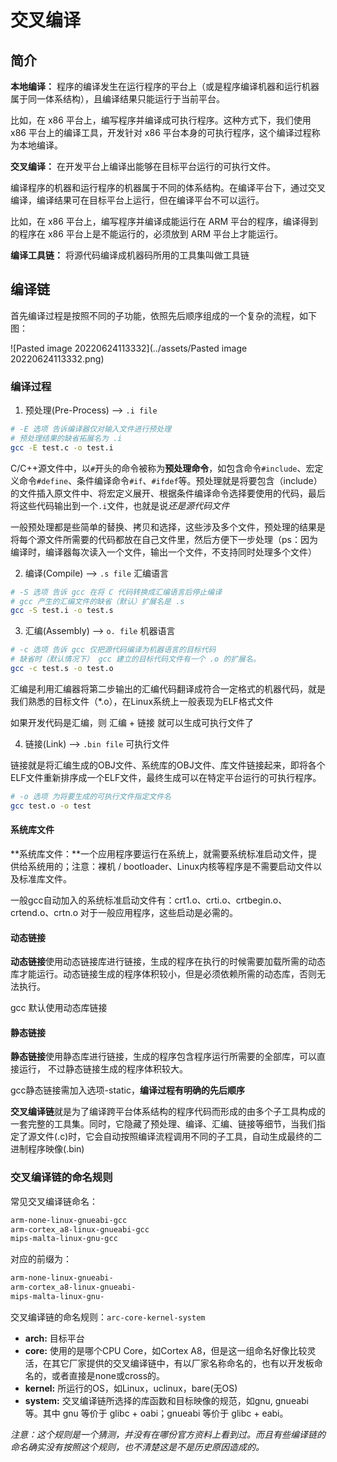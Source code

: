 # 交叉编译

## 简介

**本地编译：**
程序的编译发生在运行程序的平台上（或是程序编译机器和运行机器属于同一体系结构），且编译结果只能运行于当前平台。

比如，在 x86 平台上，编写程序并编译成可执行程序。这种方式下，我们使用 x86 平台上的编译工具，开发针对 x86 平台本身的可执行程序，这个编译过程称为本地编译。

**交叉编译：**
在开发平台上编译出能够在目标平台运行的可执行文件。

编译程序的机器和运行程序的机器属于不同的体系结构。在编译平台下，通过交叉编译，编译结果可在目标平台上运行，但在编译平台不可以运行。

比如，在 x86 平台上，编写程序并编译成能运行在 ARM 平台的程序，编译得到的程序在 x86 平台上是不能运行的，必须放到 ARM 平台上才能运行。

**编译工具链：**
将源代码编译成机器码所用的工具集叫做工具链

## 编译链

首先编译过程是按照不同的子功能，依照先后顺序组成的一个复杂的流程，如下图：

![Pasted image 20220624113332](../assets/Pasted image 20220624113332.png)

### 编译过程

1. 预处理(Pre-Process) —> `.i file`

```bash
# -E 选项 告诉编译器仅对输入文件进行预处理
# 预处理结果的缺省拓展名为 .i
gcc -E test.c -o test.i  
```

C/C++源文件中，以`#`开头的命令被称为**预处理命令**，如包含命令`#include`、宏定义命令`#define`、条件编译命令`#if`、`#ifdef`等。预处理就是将要包含（include）的文件插入原文件中、将宏定义展开、根据条件编译命令选择要使用的代码，最后将这些代码输出到一个`.i`文件，也就是说*还是源代码文件*

一般预处理都是些简单的替换、拷贝和选择，这些涉及多个文件，预处理的结果是将每个源文件所需要的代码都放在自己文件里，然后方便下一步处理（ps：因为编译时，编译器每次读入一个文件，输出一个文件，不支持同时处理多个文件）

2. 编译(Compile) —> `.s file` 汇编语言

```bash
# -S 选项 告诉 gcc 在将 C 代码转换成汇编语言后停止编译
# gcc 产生的汇编文件的缺省（默认）扩展名是 .s
gcc -S test.i -o test.s
```

3. 汇编(Assembly) —> `o. file` 机器语言

```bash
# -c 选项 告诉 gcc 仅把源代码编译为机器语言的目标代码
# 缺省时（默认情况下） gcc 建立的目标代码文件有一个 .o 的扩展名。
gcc -c test.s -o test.o
```

汇编是利用汇编器将第二步输出的汇编代码翻译成符合一定格式的机器代码，就是我们熟悉的目标文件（*.o），在Linux系统上一般表现为ELF格式文件

如果开发代码是汇编，则 汇编 + 链接 就可以生成可执行文件了

4. 链接(Link) —> `.bin file` 可执行文件

链接就是将汇编生成的OBJ文件、系统库的OBJ文件、库文件链接起来，即将各个ELF文件重新排序成一个ELF文件，最终生成可以在特定平台运行的可执行程序。

```bash
# -o 选项 为将要生成的可执行文件指定文件名
gcc test.o -o test
```

#### 系统库文件

**系统库文件：**一个应用程序要运行在系统上，就需要系统标准启动文件，提供给系统用的；注意：裸机 / bootloader、Linux内核等程序是不需要启动文件以及标准库文件。

一般gcc自动加入的系统标准启动文件有：crt1.o、crti.o、crtbegin.o、crtend.o、crtn.o
对于一般应用程序，这些启动是必需的。

#### 动态链接

**动态链接**使用动态链接库进行链接，生成的程序在执行的时候需要加载所需的动态库才能运行。动态链接生成的程序体积较小，但是必须依赖所需的动态库，否则无法执行。

gcc 默认使用动态库链接

#### 静态链接

**静态链接**使用静态库进行链接，生成的程序包含程序运行所需要的全部库，可以直接运行，
不过静态链接生成的程序体积较大。

gcc静态链接需加入选项-static，**编译过程有明确的先后顺序**

**交叉编译链**就是为了编译跨平台体系结构的程序代码而形成的由多个子工具构成的一套完整的工具集。同时，它隐藏了预处理、编译、汇编、链接等细节，当我们指定了源文件(.c)时，它会自动按照编译流程调用不同的子工具，自动生成最终的二进制程序映像(.bin)

### 交叉编译链的命名规则

常见交叉编译链命名：

```bash
arm-none-linux-gnueabi-gcc
arm-cortex_a8-linux-gnueabi-gcc
mips-malta-linux-gnu-gcc
```

对应的前缀为：

```bash
arm-none-linux-gnueabi-
arm-cortex_a8-linux-gnueabi-
mips-malta-linux-gnu-
```

交叉编译链的命名规则：`arc-core-kernel-system`

- **arch:** 目标平台
- **core:** 使用的是哪个CPU Core，如Cortex A8，但是这一组命名好像比较灵活，在其它厂家提供的交叉编译链中，有以厂家名称命名的，也有以开发板命名的，或者直接是none或cross的。
- **kernel:** 所运行的OS，如Linux，uclinux，bare(无OS)
- **system:** 交叉编译链所选择的库函数和目标映像的规范，如gnu, gnueabi 等。其中 gnu 等价于 glibc + oabi；gnueabi 等价于 glibc + eabi。

*注意：这个规则是一个猜测，并没有在哪份官方资料上看到过。而且有些编译链的命名确实没有按照这个规则，也不清楚这是不是历史原因造成的。*







